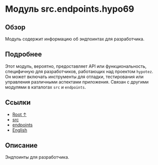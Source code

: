 # Модуль src.endpoints.hypo69

## Обзор

Модуль содержит информацию об эндпоинтах для разработчика.

## Подробнее

Этот модуль, вероятно, предоставляет API или функциональность, специфичную для разработчиков, работающих над проектом `hypotez`. Он может включать инструменты для отладки, тестирования или управления различными аспектами приложения. Связан с другими модулями в каталогах `src` и `endpoints`.

## Ссылки

- [Root ↑](https://github.com/hypo69/hypotez/blob/master/readme.ru.md)
- [src](https://github.com/hypo69/hypotez/blob/master/src/readme.ru.md)
- [endpoints](https://github.com/hypo69/hypotez/blob/master/src/endpoints/readme.ru.md)
- [English](https://github.com/hypo69/hypotez/blob/master/src/endpoints/hypo69/README.MD)

## Описание

Эндпоинты для разработчика.